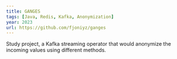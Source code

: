 ```yaml
---
title: GANGES
tags: [Java, Redis, Kafka, Anonymization]
year: 2023
url: https://github.com/fjoniyz/ganges
---
```



Study project, a Kafka streaming operator that would anonymize the incoming values using different methods.
